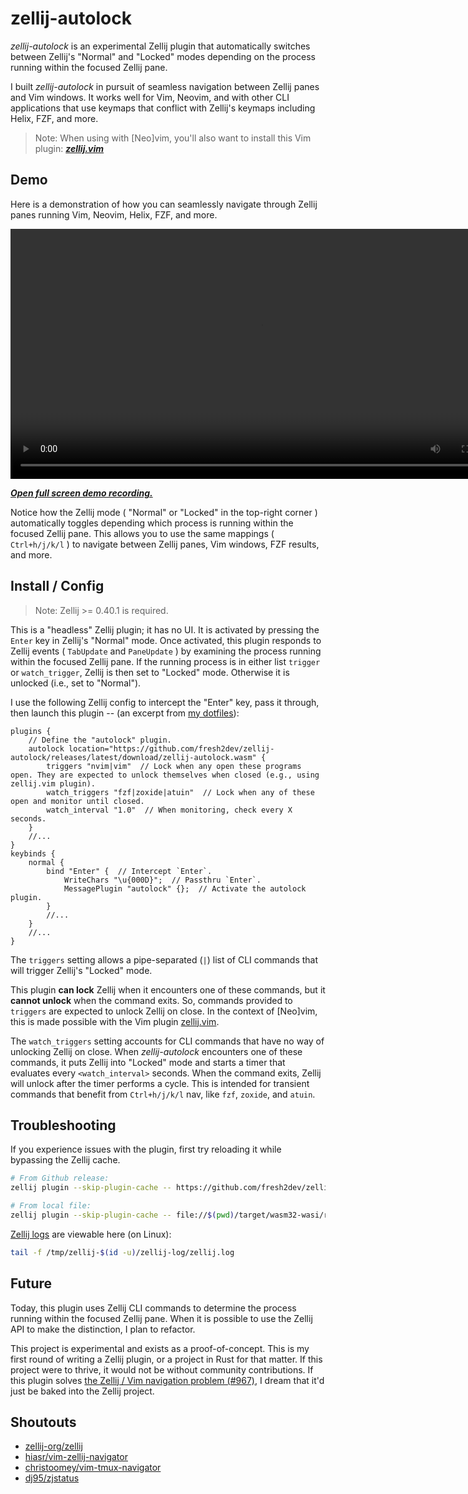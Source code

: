 # zellij-autolock

*zellij-autolock* is an experimental Zellij plugin that automatically switches between Zellij's "Normal" and "Locked" modes depending on the process running within the focused Zellij pane.

I built *zellij-autolock* in pursuit of seamless navigation between Zellij panes and Vim windows. It works well for Vim, Neovim, and with other CLI applications that use keymaps that conflict with Zellij's keymaps including Helix, FZF, and more.

> Note: When using with [Neo]vim, you'll also want to install this Vim plugin: [***zellij.vim***](https://github.com/fresh2dev/zellij.vim)

## Demo

Here is a demonstration of how you can seamlessly navigate through Zellij panes running Vim, Neovim, Helix, FZF, and more.

<video autoplay="false" controls="controls" style="width: 800px;">
  <source src="https://img.fresh2.dev/1716528665751_11894996682.webm" type="video/webm"/>
  <p><i>This page does not support webm video playback.</i></p>
  <p><i><a href="https://img.fresh2.dev/1716528665751_11894996682.webm" target="_blank">Click here to watch the demo recording.</a></i></p>
</video>
<p><b><i><a href="https://img.fresh2.dev/1716528665751_11894996682.webm" target="_blank">Open full screen demo recording.</a></i></b></p>

Notice how the Zellij mode ( "Normal" or "Locked" in the top-right corner ) automatically toggles depending which process is running within the focused Zellij pane. This allows you to use the same mappings ( `Ctrl+h/j/k/l` ) to navigate between Zellij panes, Vim windows, FZF results, and more.

## Install / Config

> Note: Zellij >= 0.40.1 is required.

This is a "headless" Zellij plugin; it has no UI. It is activated by pressing the `Enter` key in Zellij's "Normal" mode. Once activated, this plugin responds to Zellij events ( `TabUpdate` and `PaneUpdate` ) by examining the process running within the focused Zellij pane. If the running process is in either list `trigger` or `watch_trigger`, Zellij is then set to "Locked" mode. Otherwise it is unlocked (i.e., set to "Normal").

I use the following Zellij config to intercept the "Enter" key, pass it through, then launch this plugin -- (an excerpt from [my dotfiles](https://github.com/fresh2dev/dotfiles)):

```kdl
plugins {
    // Define the "autolock" plugin.
    autolock location="https://github.com/fresh2dev/zellij-autolock/releases/latest/download/zellij-autolock.wasm" {
        triggers "nvim|vim"  // Lock when any open these programs open. They are expected to unlock themselves when closed (e.g., using zellij.vim plugin).
        watch_triggers "fzf|zoxide|atuin"  // Lock when any of these open and monitor until closed.
        watch_interval "1.0"  // When monitoring, check every X seconds.
    }
    //...
}
keybinds {
    normal {
        bind "Enter" {  // Intercept `Enter`.
            WriteChars "\u{000D}";  // Passthru `Enter`.
            MessagePlugin "autolock" {};  // Activate the autolock plugin.
        }
        //...
    }
    //...
}
```

The `triggers` setting allows a pipe-separated (`|`) list of CLI commands that will trigger Zellij's "Locked" mode.

This plugin **can lock** Zellij when it encounters one of these commands, but it **cannot unlock** when the command exits. So, commands provided to `triggers` are expected to unlock Zellij on close. In the context of [Neo]vim, this is made possible with the Vim plugin [zellij.vim](https://github.com/fresh2dev/zellij.vim).

The `watch_triggers` setting accounts for CLI commands that have no way of unlocking Zellij on close. When *zellij-autolock* encounters one of these commands, it puts Zellij into "Locked" mode and starts a timer that evaluates every `<watch_interval>` seconds. When the command exits, Zellij will unlock after the timer performs a cycle. This is intended for transient commands that benefit from `Ctrl+h/j/k/l` nav, like `fzf`, `zoxide`, and `atuin`.

## Troubleshooting

If you experience issues with the plugin, first try reloading it while bypassing the Zellij cache.

```sh
# From Github release:
zellij plugin --skip-plugin-cache -- https://github.com/fresh2dev/zellij-autolock/releases/download/latest/zellij-autolock.wasm

# From local file:
zellij plugin --skip-plugin-cache -- file://$(pwd)/target/wasm32-wasi/release/zellij-autolock.wasm
```

[Zellij logs](https://zellij.dev/documentation/plugin-api-logging) are viewable here (on Linux):

```sh
tail -f /tmp/zellij-$(id -u)/zellij-log/zellij.log
```

## Future

Today, this plugin uses Zellij CLI commands to determine the process running within the focused Zellij pane. When it is possible to use the Zellij API to make the distinction, I plan to refactor.

This project is experimental and exists as a proof-of-concept. This is my first round of writing a Zellij plugin, or a project in Rust for that matter. If this project were to thrive, it would not be without community contributions. If this plugin solves [the Zellij / Vim navigation problem (#967)](https://github.com/zellij-org/zellij/issues/967), I dream that it'd just be baked into the Zellij project.

## Shoutouts

- [zellij-org/zellij](https://github.com/zellij-org/zellij)
- [hiasr/vim-zellij-navigator](https://github.com/hiasr/vim-zellij-navigator)
- [christoomey/vim-tmux-navigator](https://github.com/christoomey/vim-tmux-navigator)
- [dj95/zjstatus](https://github.com/dj95/zjstatus)
